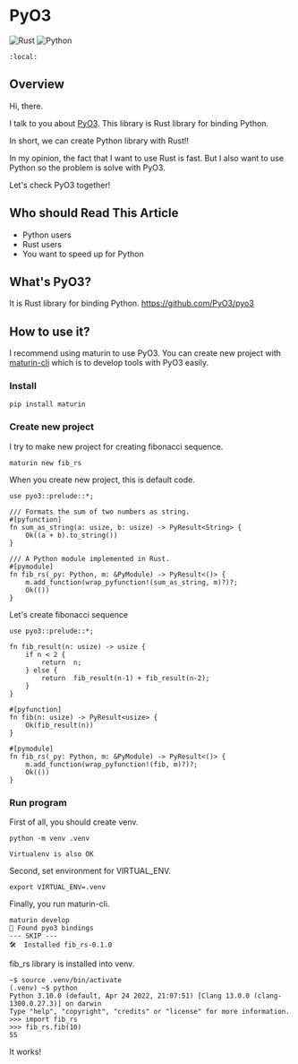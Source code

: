 # PyO3 
![Rust](https://img.shields.io/badge/Language-Rust-orange)
![Python](https://img.shields.io/badge/Language-Python-blue)

```{contents}
:local:
```

## Overview
Hi, there. 

I talk to you about [PyO3](https://github.com/PyO3/pyo3). This library is Rust library for binding Python.

In short, we can create Python library with Rust!!

In my opinion, the fact that I want to use Rust is fast.
But I also want to use Python so the problem is solve with PyO3.

Let's check PyO3 together!

## Who should Read This Article
- Python users
- Rust users
- You want to speed up for Python

## What's PyO3?
It is Rust library for binding Python.
https://github.com/PyO3/pyo3

## How to use it?
I recommend using maturin to use PyO3.
You can create new project with [maturin-cli](https://github.com/PyO3/maturin) which is to develop tools with PyO3 easily.

### Install
```
pip install maturin
```

### Create new project
I try to make new project for creating fibonacci sequence.

```
maturin new fib_rs
```

When you create new project, this is default code.

```{code-block} rust
use pyo3::prelude::*;

/// Formats the sum of two numbers as string.
#[pyfunction]
fn sum_as_string(a: usize, b: usize) -> PyResult<String> {
    Ok((a + b).to_string())
}

/// A Python module implemented in Rust.
#[pymodule]
fn fib_rs(_py: Python, m: &PyModule) -> PyResult<()> {
    m.add_function(wrap_pyfunction!(sum_as_string, m)?)?;
    Ok(())
}
```

Let's create fibonacci sequence

```{code-block} rust
use pyo3::prelude::*;

fn fib_result(n: usize) -> usize {
    if n < 2 {
        return  n;
    } else {
        return  fib_result(n-1) + fib_result(n-2);
    }
}

#[pyfunction]
fn fib(n: usize) -> PyResult<usize> {
    Ok(fib_result(n)) 
}

#[pymodule]
fn fib_rs(_py: Python, m: &PyModule) -> PyResult<()> {
    m.add_function(wrap_pyfunction!(fib, m)?)?;
    Ok(())
}
```

### Run program
First of all, you should create venv.

```
python -m venv .venv
```

```{note}
Virtualenv is also OK
```

Second, set environment for VIRTUAL_ENV.

```
export VIRTUAL_ENV=.venv
```

Finally, you run maturin-cli.

```
maturin develop
🔗 Found pyo3 bindings
--- SKIP ---
🛠  Installed fib_rs-0.1.0
```

fib_rs library is installed into venv.


```
~$ source .venv/bin/activate
(.venv) ~$ python
Python 3.10.0 (default, Apr 24 2022, 21:07:51) [Clang 13.0.0 (clang-1300.0.27.3)] on darwin
Type "help", "copyright", "credits" or "license" for more information.
>>> import fib_rs
>>> fib_rs.fib(10)
55
```

It works!